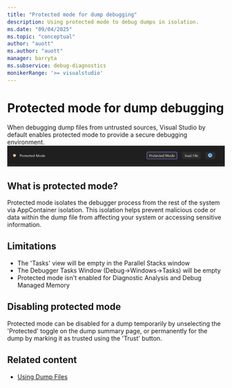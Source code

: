 ```yaml
---
title: "Protected mode for dump debugging"
description: Using protected mode to debug dumps in isolation.
ms.date: "09/04/2025"
ms.topic: "conceptual"
author: "auott"
ms.author: "auott"
manager: barryta
ms.subservice: debug-diagnostics
monikerRange: '>= visualstudio'
---
```

# Protected mode for dump debugging

When debugging dump files from untrusted sources, Visual Studio by default enables protected mode to provide a secure debugging environment.
![Screenshot of protected mode banner](../debugger/media/vs-2026/protected-mode-banner.png)

## What is protected mode?

Protected mode isolates the debugger process from the rest of the system via AppContainer isolation. This isolation helps prevent malicious code or data within the dump file from affecting your system or accessing sensitive information.

## Limitations

* The 'Tasks' view will be empty in the Parallel Stacks window
* The Debugger Tasks Window (Debug->Windows->Tasks) will be empty
* Protected mode isn't enabled for Diagnostic Analysis and Debug Managed Memory

## Disabling protected mode

Protected mode can be disabled for a dump temporarily by unselecting the 'Protected' toggle on the dump summary page, or permanently for the dump by marking it as trusted using the 'Trust' button.

## Related content
- [Using Dump Files](../debugger/using-dump-files.md)